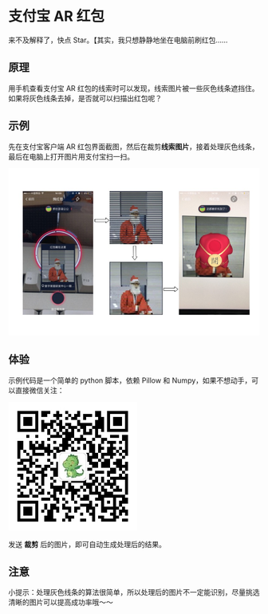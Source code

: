 # 支付宝 AR 红包

来不及解释了，快点 Star。【其实，我只想静静地坐在电脑前刷红包……

## 原理

用手机查看支付宝 AR 红包的线索时可以发现，线索图片被一些灰色线条遮挡住。如果将灰色线条去掉，是否就可以扫描出红包呢？

## 示例

先在支付宝客户端 AR 红包界面截图，然后在裁剪**线索图片**，接着处理灰色线条，最后在电脑上打开图片用支付宝扫一扫。

![flow](image/flow.jpg)

## 体验

示例代码是一个简单的 python 脚本，依赖 Pillow 和 Numpy，如果不想动手，可以直接微信关注：

![dragon632](image/qrcode.jpg)

发送 **裁剪** 后的图片，即可自动生成处理后的结果。

## 注意

小提示：处理灰色线条的算法很简单，所以处理后的图片不一定能识别，尽量挑选清晰的图片可以提高成功率哦～～
